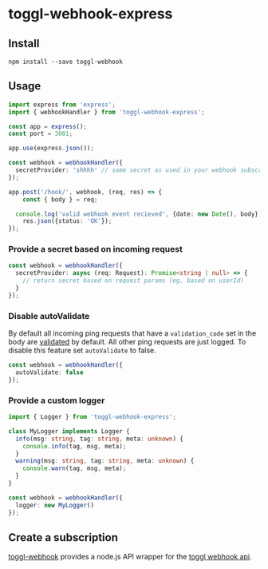 # toggl-webhook-express

## Install

```
npm install --save toggl-webhook
```

## Usage

```ts
import express from 'express';
import { webhookHandler } from 'toggl-webhook-express';

const app = express();
const port = 3001;

app.use(express.json());

const webhook = webhookHandler({
  secretProvider: 'shhhh' // same secret as used in your webhook subscription
});

app.post('/hook/', webhook, (req, res) => {
	const { body } = req;

  console.log('valid webhook event recieved', {date: new Date(), body});
	res.json({status: 'OK'});
});
```

### Provide a secret based on incoming request

```ts
const webhook = webhookHandler({
  secretProvider: async (req: Request): Promise<string | null> => {
    // return secret based on request params (eg. based on userId)
  }
});
```

### Disable autoValidate

By default all incoming ping requests that have a `validation_code` set in the body are [validated](https://developers.track.toggl.com/docs/webhooks_start/url_endpoint_validation) by default. All other ping requests are just logged. To disable this feature set `autoValidate` to false.

```ts
const webhook = webhookHandler({
  autoValidate: false
});
```

### Provide a custom logger

```ts
import { Logger } from 'toggl-webhook-express';

class MyLogger implements Logger {
  info(msg: string, tag: string, meta: unknown) {
    console.info(tag, msg, meta);
  }
  warning(msg: string, tag: string, meta: unknown) {
    console.warn(tag, msg, meta);
  }
}

const webhook = webhookHandler({
  logger: new MyLogger()
});
```

## Create a subscription

[toggl-webhook](https://www.npmjs.com/package/toggl-webhook) provides a node.js API wrapper for the [toggl webhook api](https://developers.track.toggl.com/docs/webhooks/subscriptions).
